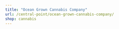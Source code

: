 ```yaml
---
title: "Ocean Grown Cannabis Company"
url: /central-point/ocean-grown-cannabis-company/
shop: cannabis
---
```


